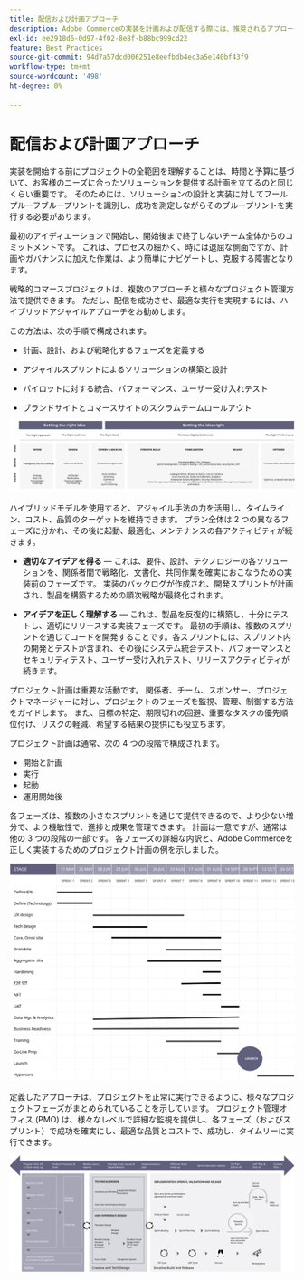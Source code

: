 ```yaml
---
title: 配信および計画アプローチ
description: Adobe Commerceの実装を計画および配信する際には、推奨されるアプローチを使用してください。
exl-id: ee2918d6-0d97-4f02-8e8f-b88bc999cd22
feature: Best Practices
source-git-commit: 94d7a57dcd006251e8eefbdb4ec3a5e140bf43f9
workflow-type: tm+mt
source-wordcount: '498'
ht-degree: 0%

---
```


# 配信および計画アプローチ

実装を開始する前にプロジェクトの全範囲を理解することは、時間と予算に基づいて、お客様のニーズに合ったソリューションを提供する計画を立てるのと同じくらい重要です。 そのためには、ソリューションの設計と実装に対してフールプルーフブループリントを識別し、成功を測定しながらそのブループリントを実行する必要があります。

最初のアイディエーションで開始し、開始後まで終了しないチーム全体からのコミットメントです。 これは、プロセスの細かく、時には退屈な側面ですが、計画やガバナンスに加えた作業は、より簡単にナビゲートし、克服する障害となります。

戦略的コマースプロジェクトは、複数のアプローチと様々なプロジェクト管理方法で提供できます。 ただし、配信を成功させ、最適な実行を実現するには、ハイブリッドアジャイルアプローチをお勧めします。

この方法は、次の手順で構成されます。

- 計画、設計、および戦略化するフェーズを定義する

- アジャイルスプリントによるソリューションの構築と設計

- パイロットに対する統合、パフォーマンス、ユーザー受け入れテスト

- ブランドサイトとコマースサイトのスクラムチームロールアウト

![計画アプローチモデルの例](../../assets/playbooks/planning-model.svg)

ハイブリッドモデルを使用すると、アジャイル手法の力を活用し、タイムライン、コスト、品質のターゲットを維持できます。 プラン全体は 2 つの異なるフェーズに分かれ、その後に起動、最適化、メンテナンスの各アクティビティが続きます。

- **適切なアイデアを得る** — これは、要件、設計、テクノロジーの各ソリューションを、関係者間で戦略化、文書化、共同作業を確実におこなうための実装前のフェーズです。 実装のバックログが作成され、開発スプリントが計画され、製品を構築するための順次戦略が最終化されます。

- **アイデアを正しく理解する** — これは、製品を反復的に構築し、十分にテストし、適切にリリースする実装フェーズです。 最初の手順は、複数のスプリントを通じてコードを開発することです。各スプリントには、スプリント内の開発とテストが含まれ、その後にシステム統合テスト、パフォーマンスとセキュリティテスト、ユーザー受け入れテスト、リリースアクティビティが続きます。

プロジェクト計画は重要な活動です。 関係者、チーム、スポンサー、プロジェクトマネージャーに対し、プロジェクトのフェーズを監視、管理、制御する方法をガイドします。 また、目標の特定、期限切れの回避、重要なタスクの優先順位付け、リスクの軽減、希望する結果の提供にも役立ちます。

プロジェクト計画は通常、次の 4 つの段階で構成されます。

- 開始と計画
- 実行
- 起動
- 運用開始後

各フェーズは、複数の小さなスプリントを通じて提供できるので、より少ない増分で、より機敏性で、進捗と成果を管理できます。 計画は一意ですが、通常は他の 3 つの段階の一部です。 各フェーズの詳細な内訳と、Adobe Commerceを正しく実装するためのプロジェクト計画の例を示しました。

![プロジェクト計画ガントチャート](../../assets/playbooks/gantt-chart.svg)

定義したアプローチは、プロジェクトを正常に実行できるように、様々なプロジェクトフェーズがまとめられていることを示しています。 プロジェクト管理オフィス (PMO) は、様々なレベルで詳細な監視を提供し、各フェーズ（およびスプリント）で成功を確実にし、最適な品質とコストで、成功し、タイムリーに実行できます。

![計画アプローチの例の解説図](../../assets/playbooks/planning-approach-sample.svg)
